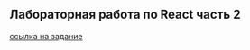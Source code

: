 ## Лабораторная работа по React часть 2

[ссылка на задание](https://kodaktor.ru/lab27-04-2018.pdf)
